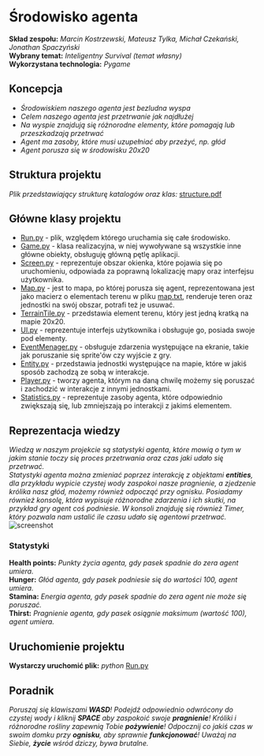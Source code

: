 # Środowisko agenta
**Skład zespołu:** *Marcin Kostrzewski,* *Mateusz Tylka,* *Michał Czekański,* *Jonathan Spaczyński*  
**Wybrany temat:** *Inteligentny Survival (temat własny)*  
**Wykorzystana technologia:** *Pygame*

## Koncepcja
* *Środowiskiem naszego agenta jest bezludna wyspa*
* *Celem naszego agenta jest przetrwanie jak najdłużej*
* *Na wyspie znajdują się różnorodne elementy, które pomagają lub przeszkadzają przetrwać*
* *Agent ma zasoby, które musi uzupełniać aby przeżyć, np. głód*
* *Agent porusza się w środowisku 20x20*
 
## Struktura projektu
*Plik przedstawiający strukturę katalogów oraz klas:* [structure.pdf](https://git.wmi.amu.edu.pl/s444409/DSZI_Survival/src/master/data/structure.pdf)

## Główne klasy projektu
* [Run.py](https://git.wmi.amu.edu.pl/s444409/DSZI_Survival/src/development/Run.py) - plik, względem którego uruchamia się całe środowisko.
* [Game.py](https://git.wmi.amu.edu.pl/s444409/DSZI_Survival/src/development/src/game/Game.py) -
klasa realizacyjna, w niej wywoływane są wszystkie inne główne obiekty, obsługuję główną pętlę aplikacji.
* [Screen.py](https://git.wmi.amu.edu.pl/s444409/DSZI_Survival/src/development/src/game/Screen.py) - reprezentuje obszar okienka, które pojawia się po uruchomieniu, odpowiada za poprawną lokalizację mapy oraz interfejsu użytkownika.
* [Map.py](https://git.wmi.amu.edu.pl/s444409/DSZI_Survival/src/development/src/game/Map.py) - jest to mapa, po której porusza się agent, reprezentowana jest jako macierz o elementach terenu w pliku [map.txt](https://git.wmi.amu.edu.pl/s444409/DSZI_Survival/src/development/data/mapdata/map.txt),
 renderuje teren oraz jednostki na swój obszar, potrafi też je usuwać.
* [TerrainTile.py](https://git.wmi.amu.edu.pl/s444409/DSZI_Survival/src/development/src/game/TerrainTile.py) - przedstawia element terenu, który jest jedną kratką na mapie 20x20.
* [UI.py](https://git.wmi.amu.edu.pl/s444409/DSZI_Survival/src/development/src/ui/Ui.py) - reprezentuje interfejs użytkownika i obsługuje go, posiada swoje pod elementy.
* [EventMenager.py](https://git.wmi.amu.edu.pl/s444409/DSZI_Survival/src/development/src/game/EventManager.py) - obsługuje zdarzenia występujące na ekranie, takie jak poruszanie się sprite'ów czy wyjście z gry.
* [Entity.py](https://git.wmi.amu.edu.pl/s444409/DSZI_Survival/src/development/src/entities/Entity.py) - przedstawia jednostki występujące na mapie, które w jakiś sposób zachodzą ze sobą w interakcje.
* [Player.py](https://git.wmi.amu.edu.pl/s444409/DSZI_Survival/src/development/src/entities/Player.py) - tworzy agenta, którym na daną chwilę możemy się poruszać i zachodzić w interakcje z innymi jednostkami.
* [Statistics.py](https://git.wmi.amu.edu.pl/s444409/DSZI_Survival/src/development/src/entities/Statistics.py) - reprezentuje zasoby agenta, które odpowiednio zwiększają się, lub zmniejszają po interakcji z jakimś elementem.

## Reprezentacja wiedzy
_Wiedzą w naszym projekcie są statystyki agenta, które mowią o tym w jakim stanie toczy się proces przetrwania oraz czas jaki udało się przetrwać.  
Statystyki agenta można zmieniać poprzez interakcję z objektami **entities**, dla przykładu wypicie czystej wody zaspokoi
nasze pragnienie, a zjedzenie królika nasz głód, możemy również odpocząć przy ognisku.
Posiadamy również konsolę, która wypisuje różnorodne zdarzenia i ich skutki, na przykład gry agent coś podniesie. 
W konsoli znajduję się również Timer, który pozwala nam ustalić ile czasu udało się agentowi przetrwać._
![screenshot](https://git.wmi.amu.edu.pl/s444409/DSZI_Survival/raw/master/data/images/adventure.png?fbclid=IwAR0lBN3bQIK4-LQuVPw-vTLxBrN3xMTrNjKjcrOp4idzaZvkOwdbYZQRQc0)
### Statystyki
**Health points:** *Punkty życia agenta, gdy pasek spadnie do zera agent umiera.*  
**Hunger:** *Głód agenta, gdy pasek podniesie się do wartości 100, agent umiera.*  
**Stamina:** *Energia agenta, gdy pasek spadnie do zera agent nie może się poruszać.*  
**Thirst:** *Pragnienie agenta, gdy pasek osiągnie maksimum (wartość 100), agent umiera.*  

## Uruchomienie projektu
**Wystarczy uruchomić plik:** *python* [Run.py](https://git.wmi.amu.edu.pl/s444409/DSZI_Survival/src/development/Run.py)

## Poradnik
_Poruszaj się klawiszami **WASD**! Podejdź odpowiednio odwrócony do czystej wody i kliknij **SPACE** aby zaspokoić swoje **pragnienie**! Króliki i różnorodne rośliny zapewnią Tobie **pożywienie**! Odpocznij co jakiś czas w swoim domku przy **ognisku**, aby sprawnie **funkcjonować**! Uważaj na Siebie, **życie** wśród dziczy, bywa brutalne._